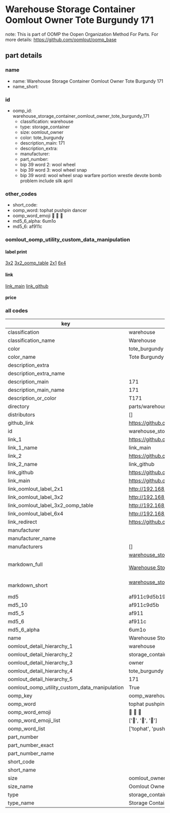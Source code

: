 # Warehouse Storage Container Oomlout Owner Tote Burgundy 171  

note: This is part of OOMP the Oopen Organization Method For Parts. For more details: https://github.com/oomlout/oomp_base

##  part details
  







### name
* name: Warehouse Storage Container Oomlout Owner Tote Burgundy 171
* name_short: 
### id
* oomp_id: warehouse_storage_container_oomlout_owner_tote_burgundy_171
  * classification: warehouse
  * type: storage_container
  * size: oomlout_owner
  * color: tote_burgundy
  * description_main: 171
  * description_extra: 
  * manufacturer: 
  * part_number: 
  * bip 39 word 2: wool wheel
  * bip 39 word 3: wool wheel snap
  * bip 39 word: wool wheel snap warfare portion wrestle devote bomb problem include silk april

### other_codes
* short_code: 
* oomp_word: tophat pushpin dancer
* oomp_word_emoji :tophat: :pushpin: :dancer:
* md5_6_alpha: 6um1o
* md5_6: af911c






### oomlout_oomp_utility_custom_data_manipulation
#### label print
[3x2](http://192.168.1.245:1112/?label=oomp%206um1o)
[3x2_oomp_table](http://192.168.1.108:1112/?label=oomp%206um1o)
[2x1](http://192.168.1.242:1112/?label=oomp%206um1o)
[6x4](http://192.168.1.55:1112/?label=oomp%206um1o)    

#### link

[link_main](https://github.com/oomlout/oomlout_oomp_version_1_messy/tree/main/parts/warehouse_storage_container_oomlout_owner_tote_burgundy_171) [link_github](https://github.com/oomlout/oomlout_oomp_version_1_messy/tree/main/parts/warehouse_storage_container_oomlout_owner_tote_burgundy_171)                             

#### price







### all codes 
| key | value |  
| --- | --- |  
| classification | warehouse |  
| classification_name | Warehouse |  
| color | tote_burgundy |  
| color_name | Tote Burgundy |  
| description_extra |  |  
| description_extra_name |  |  
| description_main | 171 |  
| description_main_name | 171 |  
| description_or_color | T171 |  
| directory | parts/warehouse_storage_container_oomlout_owner_tote_burgundy_171 |  
| distributors | [] |  
| github_link | https://github.com/oomlout/oomlout_oomp_part_src/tree/main/parts/warehouse_storage_container_oomlout_owner_tote_burgundy_171 |  
| id | warehouse_storage_container_oomlout_owner_tote_burgundy_171 |  
| link_1 | https://github.com/oomlout/oomlout_oomp_version_1_messy/tree/main/parts/warehouse_storage_container_oomlout_owner_tote_burgundy_171 |  
| link_1_name | link_main |  
| link_2 | https://github.com/oomlout/oomlout_oomp_version_1_messy/tree/main/parts/warehouse_storage_container_oomlout_owner_tote_burgundy_171 |  
| link_2_name | link_github |  
| link_github | https://github.com/oomlout/oomlout_oomp_version_1_messy/tree/main/parts/warehouse_storage_container_oomlout_owner_tote_burgundy_171 |  
| link_main | https://github.com/oomlout/oomlout_oomp_version_1_messy/tree/main/parts/warehouse_storage_container_oomlout_owner_tote_burgundy_171 |  
| link_oomlout_label_2x1 | http://192.168.1.242:1112/?label=oomp%206um1o |  
| link_oomlout_label_3x2 | http://192.168.1.245:1112/?label=oomp%206um1o |  
| link_oomlout_label_3x2_oomp_table | http://192.168.1.108:1112/?label=oomp%206um1o |  
| link_oomlout_label_6x4 | http://192.168.1.55:1112/?label=oomp%206um1o |  
| link_redirect | https://github.com/oomlout/oomlout_oomp_version_1_messy/tree/main/parts/warehouse_storage_container_oomlout_owner_tote_burgundy_171 |  
| manufacturer |  |  
| manufacturer_name |  |  
| manufacturers | [] |  
| markdown_full | [warehouse_storage_container_oomlout_owner_tote_burgundy_171](none)<br>[](none)<br>[Warehouse Storage Container Oomlout Owner Tote Burgundy 171](none)<br><br> |  
| markdown_short | [warehouse_storage_container_oomlout_owner_tote_burgundy_171](none)<br><br> |  
| md5 | af911c9d5b19279bf9542f719abe87ea |  
| md5_10 | af911c9d5b |  
| md5_5 | af911 |  
| md5_6 | af911c |  
| md5_6_alpha | 6um1o |  
| name | Warehouse Storage Container Oomlout Owner Tote Burgundy 171 |  
| oomlout_detail_hierarchy_1 | warehouse |  
| oomlout_detail_hierarchy_2 | storage_container |  
| oomlout_detail_hierarchy_3 | owner |  
| oomlout_detail_hierarchy_4 | tote_burgundy |  
| oomlout_detail_hierarchy_5 | 171 |  
| oomlout_oomp_utility_custom_data_manipulation | True |  
| oomp_key | oomp_warehouse_storage_container_oomlout_owner_tote_burgundy_171 |  
| oomp_word | tophat pushpin dancer |  
| oomp_word_emoji | :tophat: :pushpin: :dancer: |  
| oomp_word_emoji_list | [':tophat:', ':pushpin:', ':dancer:'] |  
| oomp_word_list | ['tophat', 'pushpin', 'dancer'] |  
| part_number |  |  
| part_number_exact |  |  
| part_number_name |  |  
| short_code |  |  
| short_name |  |  
| size | oomlout_owner |  
| size_name | Oomlout Owner |  
| type | storage_container |  
| type_name | Storage Container |  
